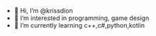 - 👋 Hi, I’m @krissdion
- 👀 I’m interested in programming, game design
- 🌱 I’m currently learning c++,c#,python,kotlin


<!---
krissdion/krissdion is a ✨ special ✨ repository because its `README.md` (this file) appears on your GitHub profile.
You can click the Preview link to take a look at your changes.
--->
